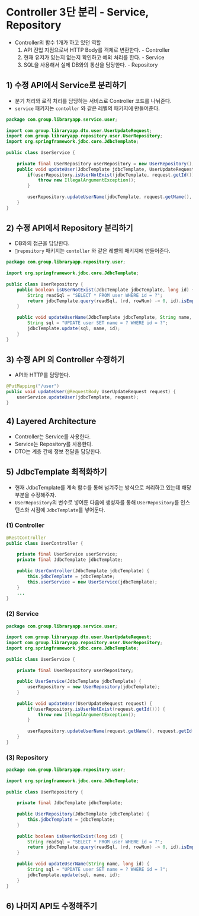 # Controller 3단 분리 - Service, Repository
- Controller의 함수 1개가 하고 있던 역할
	1. API 진입 지점으로써 HTTP Body를 객체로 변환한다. - Controller
	2. 현재 유저가 있는지 없는지 확인하고 예외 처리를 한다. - Service
	3. SQL을 사용해서 실제 DB와의 통신을 담당한다. - Repository

## 1) 수정 API에서 Service로 분리하기
- 분기 처리와 로직 처리를 담당하는 서비스로 Controller 코드를 나눠준다.
- `service` 패키지는 `contoller` 와 같은 레벨의 패키지에 만들어준다.
```java
package com.group.libraryapp.service.user;  
  
import com.group.libraryapp.dto.user.UserUpdateRequest;  
import com.group.libraryapp.repository.user.UserRepository;  
import org.springframework.jdbc.core.JdbcTemplate;  
  
public class UserService {  
  
    private final UserRepository userRepository = new UserRepository();  
    public void updateUser(JdbcTemplate jdbcTemplate, UserUpdateRequest request) {  
        if(userRepository.isUserNotExist(jdbcTemplate, request.getId())) {  
            throw new IllegalArgumentException();  
        }  
  
        userRepository.updateUserName(jdbcTemplate, request.getName(), request.getId());  
    }  
}
```

## 2) 수정 API에서 Repository 분리하기
- DB와의 접근을 담당한다.
- `repository` 패키지는 `contoller` 와 같은 레벨의 패키지에 만들어준다.
```java
package com.group.libraryapp.repository.user;  
  
import org.springframework.jdbc.core.JdbcTemplate;  
  
public class UserRepository {  
    public boolean isUserNotExist(JdbcTemplate jdbcTemplate, long id) {  
        String readSql = "SELECT * FROM user WHERE id = ?";  
        return jdbcTemplate.query(readSql, (rd, rowNum) -> 0, id).isEmpty();  
    }  
  
    public void updateUserName(JdbcTemplate jdbcTemplate, String name, long id) {  
        String sql = "UPDATE user SET name = ? WHERE id = ?";  
        jdbcTemplate.update(sql, name, id);  
    }  
}
```

## 3) 수정 API 의 Controller 수정하기
- API와 HTTP를 담당한다.
```java
@PutMapping("/user")  
public void updateUser(@RequestBody UserUpdateRequest request) {  
    userService.updateUser(jdbcTemplate, request);  
}
```

## 4) Layered Architecture
- Controller는 Service를 사용한다.
- Service는 Repository를 사용한다.
- DTO는 계층 간에 정보 전달을 담당한다.

## 5) JdbcTemplate 최적화하기
- 현재 JdbcTemplate를 계속 함수를 통해 넘겨주는 방식으로 처리하고 있는데 해당 부분을 수정해주자.
- `UserRepository`의 변수로 넣어둔 다음에 생성자를 통해 `UserRepository`를 인스턴스화 시점에 `JdbcTemplate`를 넣어둔다.

### (1) Controller
```java
@RestController  
public class UserController {  
  
    private final UserService userService;  
    private final JdbcTemplate jdbcTemplate;  
  
    public UserController(JdbcTemplate jdbcTemplate) {  
        this.jdbcTemplate = jdbcTemplate;  
        this.userService = new UserService(jdbcTemplate);  
    }
    ...
}
```

### (2) Service
```java
package com.group.libraryapp.service.user;  
  
import com.group.libraryapp.dto.user.UserUpdateRequest;  
import com.group.libraryapp.repository.user.UserRepository;  
import org.springframework.jdbc.core.JdbcTemplate;  
  
public class UserService {  
  
    private final UserRepository userRepository;  
  
    public UserService(JdbcTemplate jdbcTemplate) {  
        userRepository = new UserRepository(jdbcTemplate);  
    }  
  
    public void updateUser(UserUpdateRequest request) {  
        if(userRepository.isUserNotExist(request.getId())) {  
            throw new IllegalArgumentException();  
        }  
  
        userRepository.updateUserName(request.getName(), request.getId());  
    }  
}
```

### (3) Repository
```java
package com.group.libraryapp.repository.user;  
  
import org.springframework.jdbc.core.JdbcTemplate;  
  
public class UserRepository {  
  
    private final JdbcTemplate jdbcTemplate;  
  
    public UserRepository(JdbcTemplate jdbcTemplate) {  
        this.jdbcTemplate = jdbcTemplate;  
    }  
  
    public boolean isUserNotExist(long id) {  
        String readSql = "SELECT * FROM user WHERE id = ?";  
        return jdbcTemplate.query(readSql, (rd, rowNum) -> 0, id).isEmpty();  
    }  
  
    public void updateUserName(String name, long id) {  
        String sql = "UPDATE user SET name = ? WHERE id = ?";  
        jdbcTemplate.update(sql, name, id);  
    }  
}
```

## 6) 나머지 API도 수정해주기
```java

```